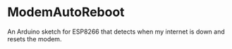 # ModemAutoReboot
An Arduino sketch for ESP8266 that detects when my internet is down and resets the modem.
